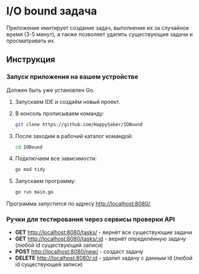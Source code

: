 # I/O bound задача

Приложение имитирует создание задач, выполнение их за случайное время (3-5 минут), а также позволяет удалять существующие задачи и просматривать их.

## Инструкция

### Запуск приложения на вашем устройстве

Должен быть уже установлен Go.

1. Запускаем IDE и создаём новый проект.
2. В консоль прописываем команду:

   ```bash
   git clone https://github.com/HappySaber/IOBound
   ```

3. После заходим в рабочий каталог командой:

   ```bash
   cd IOBound
   ```

4. Подключаем все зависимости:

   ```bash
   go mod tidy
   ```

5. Запускаем программу:

   ```bash
   go run main.go
   ```

Программа запустится по адресу [http://localhost:8080/](http://localhost:8080/).

### Ручки для тестирования через сервисы проверки API

- **GET** [http://localhost:8080/tasks/](http://localhost:8080/tasks/) - вернёт все существующие задачи
- **GET** [http://localhost:8080/tasks/:id](http://localhost:8080/tasks/:id) - вернёт определённую задачу (любой id существующей записи)
- **POST** [http://localhost:8080/new/](http://localhost:8080/new/) - создаст задачу
- **DELETE** [http://localhost:8080/:id](http://localhost:8080/:id) - удалит задачу с данным id (любой id существующей записи)
